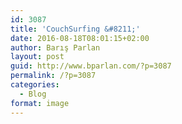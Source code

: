 ```yaml
---
id: 3087
title: 'CouchSurfing &#8211;'
date: 2016-08-18T08:01:15+02:00
author: Barış Parlan
layout: post
guid: http://www.bparlan.com/?p=3087
permalink: /?p=3087
categories:
  - Blog
format: image
---
```

<div class="ttr_start">
</div>

<div class="ttr_end">
</div>